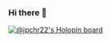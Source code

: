 ### Hi there 👋

[![@jpchr22's Holopin board](https://holopin.io/api/user/board?user=jpchr22)](https://holopin.io/@jpchr22)

<!--
**juanchanaga/juanchanaga** is a ✨ _special_ ✨ repository because its `README.md` (this file) appears on your GitHub profile.

Here are some ideas to get you started:

- 🔭 I’m currently working on ...
- 🌱 I’m currently learning ...
- 👯 I’m looking to collaborate on ...
- 🤔 I’m looking for help with ...
- 💬 Ask me about ...
- 📫 How to reach me: ...
- 😄 Pronouns: ...
- ⚡ Fun fact: ...
-->
